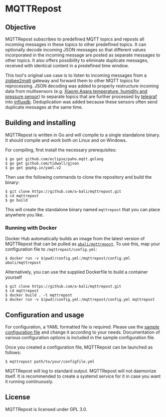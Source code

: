# MQTTRepost
## Objective
MQTTRepost subscribes to predefined MQTT topics and reposts all incoming messages in these topics to other predefined topics. It can optionally decode incoming JSON messages so that different values incorporated in the incoming message are posted as separate messages to other topics. It also offers possibility to eliminate duplicate messages, received with identical content in a predefined time window.

This tool's original use case is to listen to incoming messages from a [zigbee2mqtt](https://www.zigbee2mqtt.io/) gateway and forward them to other MQTT topics for reprocessing. JSON decoding was added to properly restructure incoming data from multisensors (e.g. [Xiaomi Aqara temperature, humidity and pressure sensor](https://www.zigbee2mqtt.io/devices/WSDCGQ11LM.html)) to separate topics that are further processed by [telegraf](https://github.com/influxdata/telegraf) into [influxdb](https://github.com/influxdata/influxdb). Deduplication was added because these sensors often send duplicate messages at the same time.

## Building and installing

MQTTRepost is written in Go and will compile to a single standalone binary. It should compile and work both on Linux and on Windows.

For compiling, first install the necessary prerequisites:

    $ go get github.com/eclipse/paho.mqtt.golang
    $ go get github.com/tidwall/gjson
    $ go get gopkg.in/yaml.v2

Then use the following commands to clone the repository and build the binary:

    $ git clone https://github.com/a-bali/mqttrepost.git
    $ cd mqttrepost
    $ go build

This will create the standalone binary named `mqttrepost` that you can place anywhere you like.

### Running with Docker

Docker Hub automatically builds an image from the latest version of MQTTRepost that can be pulled as [`abali/mqttrepost`](https://hub.docker.com/repository/docker/abali/mqttrepost). To use this, map your configuration file to `/mqttrepost/config.yml`:

    $ docker run -v $(pwd)/config.yml:/mqttrepost/config.yml abali/mqttrepost

Alternatively, you can use the supplied Dockerfile to build a container yourself 

    $ git clone https://github.com/a-bali/mqttrepost.git
    $ cd mqttrepost
    $ docker build . -t mqttrepost
    $ docker run -v $(pwd)/config.yml:/mqttrepost/config.yml mqttrepost

## Configuration and usage

For configuration, a YAML formatted file is required. Please use the [sample configuration file](https://raw.githubusercontent.com/a-bali/mqttrepost/master/config.yml) and change it according to your needs. Documentation of various configuration options is included in the sample configuration file.

Once you created a configuration file, MQTTRepost can be launched as follows:

    $ mqttrepost path/to/your/configfile.yml

MQTTRepost will log to standard output. MQTTRepost will not daemonize itself. It is recommended to create a systemd service for it in case you want it running continuously.

## License

MQTTRepost is licensed under GPL 3.0.
